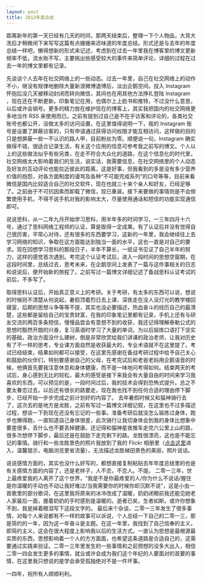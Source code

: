 ```yaml
---
layout: post
title: 2013年度总结
---
```


距离新年的第一天已经有几天的时间，那两天结束后，整理一下个人物品，大背大洗后才稍微闲下来写写这篇有点姗姗来迟味道的年度总结。形式还是与去年的年度总结一样吧，懒得想新的形式来记述，考虑到在过去一年里我在博客里的博文更新频率不低，流水账不写，主要挑出些感受较大的事件来简单评论，详细的过程在过去一年的博文里都有记录。

先谈谈个人去年在社交网络上的一些动态。过去一年里，自己在社交网络上的动作不小，继没有规律地删除大量新浪微博退博后，淡出企鹅空间。投入 Instagram 怀抱后没几天被移动封闭而转向微信，其间也在用其他方法挣扎登陆 Instagram ，现在还在不断更新。印象笔记在用，也偶尔上上脸书和推特，不过没什么意思，以后或许会销号。更多的精力放在维护现在的博客上，其实我把国内的社交网络更多地当作 RSS 来使用而已。之前有提到过自己是不在乎访客和评论的，各类社交账号也都公开，没做太多的访问设置，在这里值得说明一下，我的 Instagram 账号是设置了屏蔽访客的，只有申请通过获得访问权限才能互相访问，这样做的目的只是想屏蔽一些一不认识的路人甲，目前粉丝为零。顺便说一句，Instagram 确实做得不错，很适合记录生活，有关这个应用的信息可参考我之前写的博文。个人以上的这些做法似乎有些另类，在走不符合大众化的道路，在这个信息化的时代里，社交网络太大影响着我们的生活，说实话，我需要信息，在社交网络里的个人动态及好友的互动评论也能拉近彼此的距离，这是好事，但我看到的多是没有多少营养价值的抱怨，对各方面制度的谩骂及各种“不可能完成系列”的口号等等，目前来看微信是国内比较适合自己的社交软件，现在也就三十来个亲人和好友，已经足够了。之前由于不可抗因素而卸载了微信，现已重装。接下来要做的事情则是不会频繁使用手机，不得不说手机对我的影响太大，尽量使用通话和短信的功能实现通信即可。

说说思科，从一二年九月开始学习思科，用半年多的时间学习，一三年四月十六号，通过了思科网络工程师的认证，算是取得一定成果。有了认证后并没有觉得自己很厉害，平常心对待，还有很多的东西要学习，这新的一年里，我会继续往上去学习网络的知识，争取在这方面能达到独当一面的水平，这也一直是对自己的要求。现在回想学习思科的那段日子，半年不算长，一纸证书见证了自己半年的努力，这样的感觉首次遇到。考完这个认证考试后，进入一段时间的思想空窗期，在这段时间里，总结过去，思考未来，在企鹅空间上发表了一篇与这件事相关的日志和说说后，便开始新的旅程了。之前写过一篇博文详细记述了备战思科认证考试的前后，不多写了。

取得思科认证后，开始真正意义上的考研。关于考研，有太多的东西可以说，想说的时候则不清楚从何说起，暑假顶着烈日去上课，深夜走在没人没灯光的教学楼回寝室，后期的思想斗争等等不提，其实也没必要描述，热血奋斗的经历自己的最清楚，这些都是留给自己的宝贵财富，在我的印象笔记里都有记录，手机上还有与研友交流的两百多条短信，慢慢品尝会有意想不到的收获，我还记得理解泰勒公式的思想时豁然开朗的兴奋，复习英语时学习了大量的单词，为以后锻炼口语打下坚实的基础，政治方面没什么建树，倒是非常欣赏给我们讲课的政治老师，让我对历史有了不一样的思考，专业课方面自然是收获最大的，专业术语就不在这里提了。考试已经结束，结果如何都可以接受，在这里先感谢在备战考研过程中给予自己关心和鼓励的伙伴们，特别要感谢自己的父母，在考完试后和老爸老妈用企鹅语音的时候，他俩首先要我注意休息和身体健康，而不是一味地问考得如何。结束两天的考试后，身心感到无比的轻松，最大的感受是接下来我会有大量自由的时间来学习我喜欢的东西，可以预见的是，一段时间过后，我的技术会得到恐怖式提升。总之不要太眷恋过去，以后还有很长的路要走，现在我也找不到任何合适的理由停下脚步，已经开始一步步完成之前计划好的内容了。
去年暑假时候又和猫神骑行去了，这次去的是地方是龙胜，之前有写过一篇博文详细记叙，在这里也不过多描述过程，想谈一下到现在还没有忘记的一些事。准备考研后就没怎么锻炼过身体，跑步也懒得跑，一直知道自己身体很差，此次骑行让我切身体会到我的身体比想象中要差很多，丢什么也不要丢掉健康。还记得和猫神星夜推车走完六公里上山的路，很多次想停下脚步，最后还是在鼓励下走完剩下的路。龙胜很漂亮，这也是不能忘记的事情。骑行和一些龙胜景色的照片我放到了我的 Flickr 相册里（<a href="http://www.flickr.com/lattespirit" target="_blank">点击这里</a>进入，温馨提示，电脑浏览更省流量），无法描述龙胜梯田景色的美丽，照片说话。

说说感情方面的，其实也没什么好写的，都想直接复制粘贴去年年度总结里的也是有关感情方面的内容了，还是老样子，人不恋，不恋人。不提。
二零一三年，世上最疼爱我的人离开了这个世界，“我是不是你最疼爱的人/你为什么不说话/握住是你温暖的手动也不动让我好难过/当我需要你的时候你却沉默不说”，这是小虫一首歌里的部分歌词，在这里我将原来的冰冷改成了温暖，奶奶闭眼前我还能见她老人家最后一面，握着奶奶的手时感到是温暖的。逝者已矣，生者如斯。或许你想象不到，我是掉着眼泪写下这段文字的。
最后来个杂谈，二零一三年发生了很多事情，对每个人来说都有不一样的故事可以诉说，个人总结一下自己的二零一三，那是简约的一年，因为这一年奋斗是主题。在这一年里，我找到了自己信奉的主义，即简约主义，这会在很大程度上影响我以后的生活方式。一直认为思想是最根源最实质的东西，思想影响着一个人的方方面面，也希望这条道路是合适自己的，这需要通过实践来验证。二零一三年里发生的一些事情和之前预想的没多大出入，相信二零一四会发生更多的事情，就业或许会成为我们这个年纪的人要面对的首要的事情，在这里我只想说的是学会承受孤独绝对不是一件坏事。

一四年，祝所有人顺顺利利。

